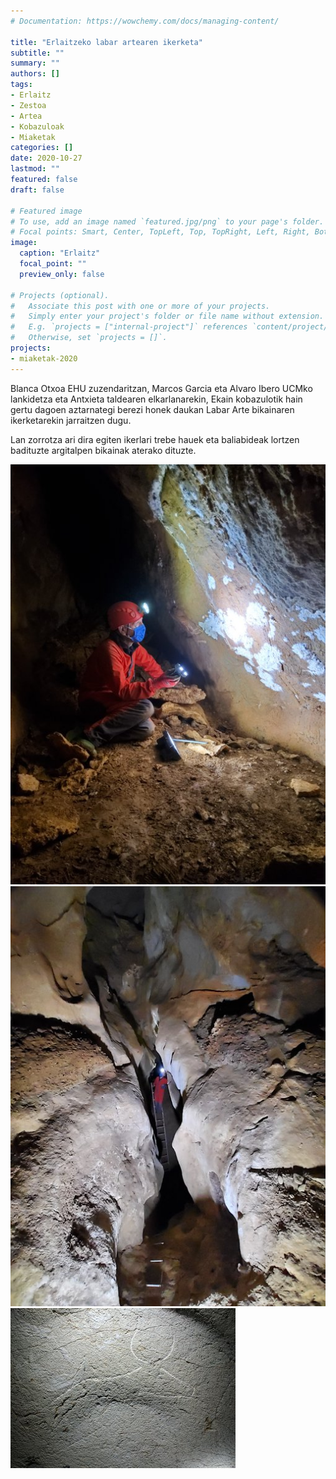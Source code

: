 ```yaml
---
# Documentation: https://wowchemy.com/docs/managing-content/

title: "Erlaitzeko labar artearen ikerketa"
subtitle: ""
summary: ""
authors: []
tags: 
- Erlaitz
- Zestoa
- Artea
- Kobazuloak
- Miaketak
categories: []
date: 2020-10-27
lastmod: ""
featured: false
draft: false

# Featured image
# To use, add an image named `featured.jpg/png` to your page's folder.
# Focal points: Smart, Center, TopLeft, Top, TopRight, Left, Right, BottomLeft, Bottom, BottomRight.
image:
  caption: "Erlaitz"
  focal_point: ""
  preview_only: false

# Projects (optional).
#   Associate this post with one or more of your projects.
#   Simply enter your project's folder or file name without extension.
#   E.g. `projects = ["internal-project"]` references `content/project/deep-learning/index.md`.
#   Otherwise, set `projects = []`.
projects: 
- miaketak-2020
---
```


Blanca Otxoa EHU zuzendaritzan, Marcos Garcia eta Alvaro Ibero UCMko lankidetza eta Antxieta taldearen elkarlanarekin, Ekain kobazulotik hain gertu dagoen aztarnategi berezi honek daukan Labar Arte bikainaren ikerketarekin jarraitzen dugu.

Lan zorrotza ari dira egiten ikerlari trebe hauek eta baliabideak lortzen badituzte argitalpen bikainak aterako dituzte.

![Erlaitz](media/1.jpg)
![Erlaitz](media/2.jpg)
![Erlaitz](media/3.jpg)
